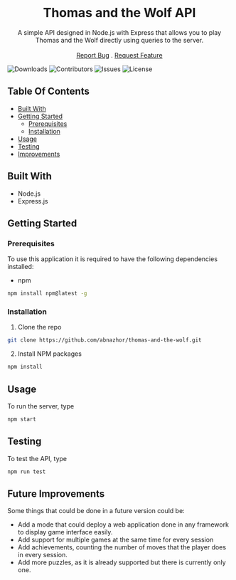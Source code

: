 <br/>
<p align="center">
  <h1 align="center">Thomas and the Wolf API</h1>

  <p align="center">
    A simple API designed in Node.js with Express that allows you to play Thomas and the Wolf directly using queries to the server.
    <br/>
    <br/>
    <a href="https://github.com/abnazhor/thomas-and-the-wolf/issues">Report Bug</a>
    .
    <a href="https://github.com/abnazhor/thomas-and-the-wolf/issues">Request Feature</a>
  </p>
</p>

![Downloads](https://img.shields.io/github/downloads/abnazhor/thomas-and-the-wolf/total) ![Contributors](https://img.shields.io/github/contributors/abnazhor/thomas-and-the-wolf?color=dark-green) ![Issues](https://img.shields.io/github/issues/abnazhor/thomas-and-the-wolf) ![License](https://img.shields.io/github/license/abnazhor/thomas-and-the-wolf) 

## Table Of Contents

* [Built With](#built-with)
* [Getting Started](#getting-started)
  * [Prerequisites](#prerequisites)
  * [Installation](#installation)
* [Usage](#usage)
* [Testing](#testing)
* [Improvements](#future-improvements)

## Built With

* Node.js
* Express.js

## Getting Started

### Prerequisites

To use this application it is required to have the following dependencies installed:

* npm

```sh
npm install npm@latest -g
```

### Installation

1. Clone the repo

```sh
git clone https://github.com/abnazhor/thomas-and-the-wolf.git
```

2. Install NPM packages

```sh
npm install
```

## Usage

To run the server, type
```sh
npm start
```

## Testing
To test the API, type
```sh
npm run test
```

## Future Improvements
Some things that could be done in a future version could be:
* Add a mode that could deploy a web application done in any framework to display game interface easily.
* Add support for multiple games at the same time for every session
* Add achievements, counting the number of moves that the player does in every session.
* Add more puzzles, as it is already supported but there is currently only one.